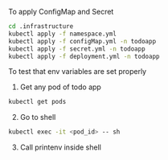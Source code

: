 To apply ConfigMap and Secret
```bash
cd .infrastructure
kubectl apply -f namespace.yml
kubectl apply -f configMap.yml -n todoapp
kubectl apply -f secret.yml -n todoapp
kubectl apply -f deployment.yml -n todoapp
```

To test that env variables are set properly
1. Get any pod of todo app
```bash
kubectl get pods
```
2. Go to shell
```bash
kubectl exec -it <pod_id> -- sh
```
3. Call printenv inside shell
